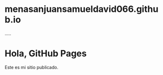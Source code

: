 # menasanjuansamueldavid066.github.io
.....
<!DOCTYPE html>
<html>
<head>
  <meta charset="UTF-8">
  <title>Mi primera página</title>
</head>
<body>
  <h1>Hola, GitHub Pages</h1>
  <p>Este es mi sitio publicado.</p>
</body>
</html>

